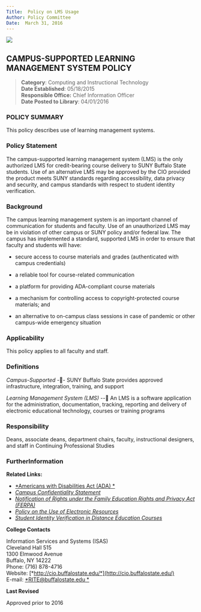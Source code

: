```yaml
---
Title:  Policy on LMS Usage  
Author: Policy Committee
Date:  March 31, 2016  
---
```


![](https://s3.amazonaws.com/libapps/accounts/1965/images/policy-pages-header.png)

## CAMPUS-SUPPORTED LEARNING MANAGEMENT SYSTEM POLICY


> **Category**: Computing and Instructional Technology  
> **Date Established**: 05/18/2015  
> **Responsible Office:** Chief Information Officer  
> **Date Posted to Library**: 04/01/2016

### POLICY SUMMARY

This policy describes use of learning management systems.

### Policy Statement  

The campus-supported learning management system (LMS) is the only authorized LMS for credit-bearing course delivery to SUNY Buffalo State students. Use of an alternative LMS may be approved by the CIO provided the product meets SUNY standards regarding accessibility, data privacy and security, and campus standards with respect to student identity verification.

### Background

The campus learning management system is an important channel of communication for students and faculty. Use of an unauthorized LMS may be in violation of other campus or SUNY policy and/or federal law. The campus has implemented a standard, supported LMS in order to ensure that faculty and students will have:

-   secure access to course materials and grades (authenticated with campus credentials)

-   a reliable tool for course-related communication

-   a platform for providing ADA-compliant course materials

-   a mechanism for controlling access to copyright-protected course materials; and

-   an alternative to on-campus class sessions in case of pandemic or other campus-wide emergency situation

### Applicability

This policy applies to all faculty and staff.

### Definitions


*Campus-Supported* - - SUNY Buffalo State provides approved infrastructure, integration, training, and support

*Learning Management System (LMS)* --  An LMS is a software application for the administration, documentation, tracking, reporting and delivery of electronic educational technology, courses or training programs

### Responsibility

Deans, associate deans, department chairs, faculty, instructional designers, and staff in Continuing Professional Studies

### FurtherInformation  

**Related Links:**

- [*Americans with Disabilities Act (ADA) *](http://www.ada.gov/)  
- [*Campus Confidentiality Statement*](http://hr.buffalostate.edu/campus-confidentiality-statement)  
- [*Notification of Rights under the Family Education Rights and Privacy Act (FERPA)*](http://catalog.buffalostate.edu/graduate/notification-of-rights-under-the-family-education-rights-and-privacy-act-ferpa.htm)
- [*Policy on the Use of Electronic Resources*](http://136.183.11.53/policylibrary/sites/136.183.11.53.policylibrary/files/uploads/Documents/Electronic%20Resources%20%28Policy%20on%20the%20Use%20of%29%203-16.pdf)  
- [*Student Identity Verification in Distance Education Courses*](http://bscintra.buffalostate.edu/dops/policysect4/040702.pdf)

**College Contacts**

Information Services and Systems (ISAS)  
Cleveland Hall 515  
1300 Elmwood Avenue  
Buffalo, NY 14222  
Phone: (716) 878-4716  
Website: [*http://cio.buffalostate.edu/*](http://cio.buffalostate.edu/)  
E-mail: [*RITE@buffalostate.edu *](mailto:RITE@buffalostate.edu)

**Last Revised**

Approved prior to 2016
